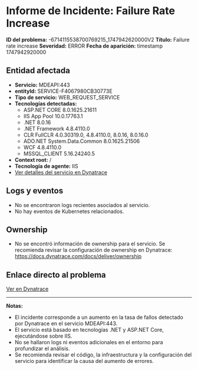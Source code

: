 # Informe de Incidente: Failure Rate Increase

**ID del problema:** -6714115538700769215_1747942620000V2
**Título:** Failure rate increase
**Severidad:** ERROR
**Fecha de aparición:** timestamp 1747942920000

## Entidad afectada
- **Servicio:** MDEAPI:443
- **entityId:** SERVICE-F4067980CB30773E
- **Tipo de servicio:** WEB_REQUEST_SERVICE
- **Tecnologías detectadas:**
  - ASP.NET CORE 8.0.1625.21611
  - IIS App Pool 10.0.17763.1
  - .NET 8.0.16
  - .NET Framework 4.8.4110.0
  - CLR FullCLR 4.0.30319.0, 4.8.4110.0, 8.0.16, 8.0.16.0
  - ADO.NET System.Data.Common 8.0.1625.21506
  - WCF 4.8.4110.0
  - MSSQL_CLIENT 5.16.24240.5
- **Context root:** /
- **Tecnología de agente:** IIS
- [Ver detalles del servicio en Dynatrace](https://xoa06678.apps.dynatrace.com//ui/apps/dynatrace.services/explorer?detailsId=SERVICE-F4067980CB30773E&sidebarOpen=false)

## Logs y eventos
- No se encontraron logs recientes asociados al servicio.
- No hay eventos de Kubernetes relacionados.

## Ownership
- No se encontró información de ownership para el servicio. Se recomienda revisar la configuración de ownership en Dynatrace: https://docs.dynatrace.com/docs/deliver/ownership

## Enlace directo al problema
[Ver en Dynatrace](https://xoa06678.apps.dynatrace.com//ui/apps/dynatrace.davis.problems/problem/-6714115538700769215_1747942620000V2)

---

**Notas:**
- El incidente corresponde a un aumento en la tasa de fallos detectado por Dynatrace en el servicio MDEAPI:443.
- El servicio está basado en tecnologías .NET y ASP.NET Core, ejecutándose sobre IIS.
- No se hallaron logs ni eventos adicionales en el entorno para profundizar el análisis.
- Se recomienda revisar el código, la infraestructura y la configuración del servicio para identificar la causa del aumento de errores.
